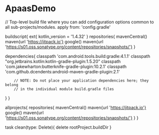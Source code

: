 # ApaasDemo
// Top-level build file where you can add configuration options common to all sub-projects/modules.
apply from: 'config.gradle'

buildscript{
ext{
kotlin_version = '1.4.32'
}
repositories{
mavenCentral()
        maven{url 'https://jitpack.io'}
google()
        maven{url 'https://s01.oss.sonatype.org/content/repositories/snapshots/'}
    }

dependencies{
classpath 'com.android.tools.build:gradle:4.1.1'
        classpath "org.jetbrains.kotlin:kotlin-gradle-plugin:1.5.20"
        classpath 'com.jakewharton:butterknife-gradle-plugin:10.2.1'
        classpath 'com.github.dcendents:android-maven-gradle-plugin:2.1'

        // NOTE: Do not place your application dependencies here; they belong
        // in the individual module build.gradle files
}
}

allprojects{
repositories{
mavenCentral()
        maven{url 'https://jitpack.io'}
google()
        maven{url 'https://s01.oss.sonatype.org/content/repositories/snapshots/'}
    }
}

task clean(type: Delete){
delete rootProject.buildDir
}
